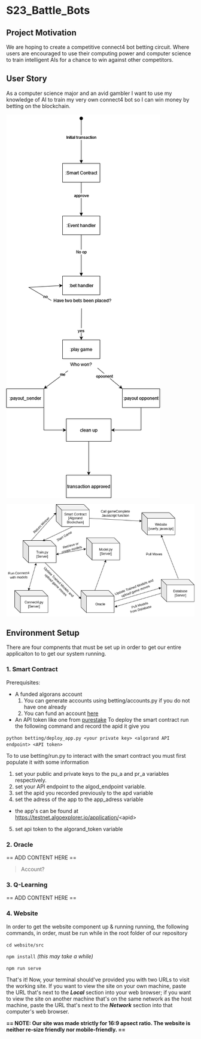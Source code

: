 # S23_Battle_Bots

## Project Motivation
We are hoping to create a competitive connect4 bot betting circuit. Where users are encouraged to use their computing power and computer science to train intelligent AIs for a chance to win against other competitors.

## User Story
As a computer science major and an avid gambler I want to use my knowledge of AI to train my very own connect4 bot so I can win money by betting on the blockchain.

![image](control_flow.png)

![image](deployment.png)

## Environment Setup
There are four compnents that must be set up in order to get our entire applicaiton to to get our system running.


### 1. Smart Contract

Prerequisites:
* A funded algorans account 
  1. You can generate accounts using betting/accounts.py if you do not have one already
  2. You can fund an account [here](https://testnet.algoexplorer.io/dispenser) 
* An API token like one from [purestake](https://www.purestake.com/)
To deploy the smart contract run the following command and record the apid it give you

`python betting/deploy_app.py <your private key> <algorand API endpoint> <API token>`

To to use betting/run.py to interact with the smart contract you must first populate it with some information

1. set your public and private keys to the pu_a and pr_a variables respectively.
2. set your API endpoint to the algod_endpoint variable. 
3. set the apid you recorded previously to the apd variable
4. set the adress of the app to the app_adress variable
  * the app's can be found at https://testnet.algoexplorer.io/application/<apid\>
5. set api token to the algorand_token variable


### 2. Oracle

== ADD CONTENT HERE ==
> Account?

### 3. Q-Learning

== ADD CONTENT HERE ==

### 4. Website

In order to get the website component up & running running, the following commands, in order, must be run while in the root folder of our repository

`cd website/src`

`npm install` *(this may take a while)*

`npm run serve`

That's it! Now, your terminal should've provided you with two URLs to visit the working site. If you want to view the site on your own machine, paste the URL that's next to the ***Local*** section into your web browser; if you want to view the site on another machine that's on the same network as the host machine, paste the URL that's next to the ***Network*** section into that computer's web browser.

**== NOTE: Our site was made strictly for 16:9 apsect ratio. The website is neither re-size friendly nor mobile-friendly. ==**
